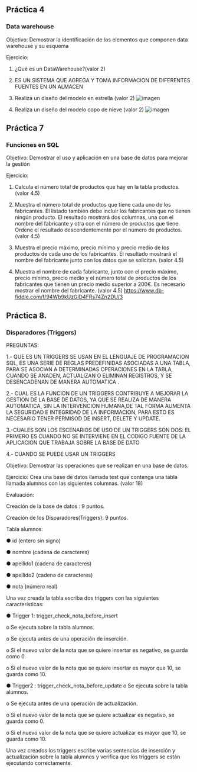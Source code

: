 
## Práctica 4
### Data warehouse

Objetivo: Demostrar la identificación de los elementos que componen data warehouse y
su esquema

Ejercicio:

1. ¿Qué es un DataWarehouse?(valor 2)
2. ES UN SISTEMA QUE AGREGA Y TOMA INFORMACION DE DIFERENTES FUENTES EN UN ALMACEN

2. Realiza un diseño del modelo en estrella (valor 2)
![imagen](https://user-images.githubusercontent.com/103079658/171660833-89c38bb2-166c-4b0d-aae4-fa2a98f7e736.png)

3. Realiza un diseño del modelo copo de nieve (valor 2)
![imagen](https://user-images.githubusercontent.com/103079658/171660728-e3ef720b-df2d-44aa-b65b-728695ec4e87.png)


## Práctica 7
### Funciones en SQL
Objetivo: Demostrar el uso y aplicación en una base de datos para mejorar la gestión

Ejercicio:

1. Calcula el número total de productos que hay en la tabla productos. (valor 4.5)


2. Muestra el número total de productos que tiene cada uno de los fabricantes. El listado
también debe incluir los fabricantes que no tienen ningún producto. El resultado
mostrará dos columnas, una con el nombre del fabricante y otra con el número de
productos que tiene. Ordene el resultado descendentemente por el número de
productos. (valor 4.5)

3. Muestra el precio máximo, precio mínimo y precio medio de los productos de cada
uno de los fabricantes. El resultado mostrará el nombre del fabricante junto con los
datos que se solicitan. (valor 4.5)

4. Muestra el nombre de cada fabricante, junto con el precio máximo, precio mínimo,
precio medio y el número total de productos de los fabricantes que tienen un precio
medio superior a 200€. Es necesario mostrar el nombre del fabricante. (valor 4.5)
https://www.db-fiddle.com/f/94Wb9kUzGiD4FRs74Zn2DU/3

## Práctica 8.
### Disparadores (Triggers)

  PREGUNTAS:
  
  1.- QUE ES UN TRIGGERS
      SE USAN EN EL LENGUAJE DE PROGRAMACION SQL, ES UNA SERIE DE REGLAS PREDEFINIDAS ASOCIADAS A UNA TABLA, PARA SE ASOCIAN A DETERMINADAS OPERACIONES EN       LA TABLA, CUANDO SE ANADEN, ACTUALIZAN O ELIMINAN REGISTROS, Y SE DESENCADENAN DE MANERA AUTOMATICA . 
  
  2.- CUAL ES LA FUNCION DE UN TRIGGERS
      CONTRIBUYE A MEJORAR LA GESTION DE LA BASE DE DATOS, YA QUE SE REALIZA DE MANERA AUTOMATICA, SIN LA INTERVENCION HUMANA,DE TAL FORMA AUMENTA LA           SEGURIDAD E INTEGRIDAD DE LA INFORMACION, PARA ESTO ES NECESARIO TENER PERMISOD DE INSERT, DELETE Y UPDATE.
  
  3.-CUALES SON LOS ESCENARIOS DE USO DE UN TRIGGERS
      SON DOS:
      EL PRIMERO ES CUANDO NO SE INTERVIENE EN EL CODIGO FUENTE DE LA APLICACION QUE TRABAJA SOBRE LA BASE DE DATO
  
    
  4.- CUANDO SE PUEDE USAR UN TRIGGERS

Objetivo: Demostrar las operaciones que se realizan en una base de datos.

Ejercicio: Crea una base de datos llamada test que contenga una tabla llamada
alumnos con las siguientes columnas. (valor 18)

Evaluación:

Creación de la base de datos : 9 puntos.

Creación de los Disparadores(Triggers): 9 puntos.

Tabla alumnos:

● id (entero sin signo)

● nombre (cadena de caracteres)

● apellido1 (cadena de caracteres)

● apellido2 (cadena de caracteres)

● nota (número real)

Una vez creada la tabla escriba dos triggers con las siguientes características:

● Trigger 1: trigger_check_nota_before_insert

  o Se ejecuta sobre la tabla alumnos.
  
  o Se ejecuta antes de una operación de inserción.
  
  o Si el nuevo valor de la nota que se quiere insertar es negativo, se guarda
  como 0.
  
  o Si el nuevo valor de la nota que se quiere insertar es mayor que 10, se
  guarda como 10.

● Trigger2 : trigger_check_nota_before_update
  o Se ejecuta sobre la tabla alumnos.
  
  o Se ejecuta antes de una operación de actualización.
  
  o Si el nuevo valor de la nota que se quiere actualizar es negativo, se guarda
  como 0.
  
  o Si el nuevo valor de la nota que se quiere actualizar es mayor que 10, se
  guarda como 10.
  
Una vez creados los triggers escribe varias sentencias de inserción y actualización
sobre la tabla alumnos y verifica que los triggers se están ejecutando
correctamente.
